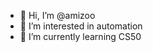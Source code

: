 - 👋 Hi, I’m @amizoo
- 👀 I’m interested in automation
- 🌱 I’m currently learning CS50

<!---
amizoo/amizoo is a ✨ special ✨ repository because its `README.md` (this file) appears on your GitHub profile.
You can click the Preview link to take a look at your changes.
--->
